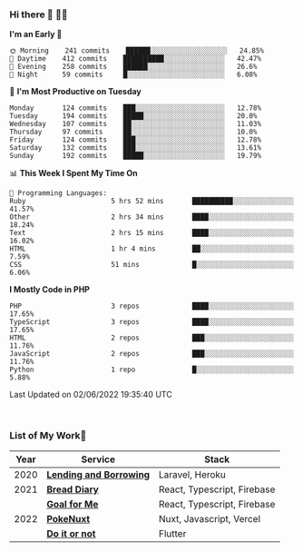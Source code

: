 ### Hi there 👋 🧑‍💻



<!--START_SECTION:waka-->
**I'm an Early 🐤** 

```text
🌞 Morning    241 commits    ██████░░░░░░░░░░░░░░░░░░░   24.85% 
🌆 Daytime    412 commits    ██████████░░░░░░░░░░░░░░░   42.47% 
🌃 Evening    258 commits    ██████░░░░░░░░░░░░░░░░░░░   26.6% 
🌙 Night      59 commits     █░░░░░░░░░░░░░░░░░░░░░░░░   6.08%

```
📅 **I'm Most Productive on Tuesday** 

```text
Monday       124 commits    ███░░░░░░░░░░░░░░░░░░░░░░   12.78% 
Tuesday      194 commits    █████░░░░░░░░░░░░░░░░░░░░   20.0% 
Wednesday    107 commits    ██░░░░░░░░░░░░░░░░░░░░░░░   11.03% 
Thursday     97 commits     ██░░░░░░░░░░░░░░░░░░░░░░░   10.0% 
Friday       124 commits    ███░░░░░░░░░░░░░░░░░░░░░░   12.78% 
Saturday     132 commits    ███░░░░░░░░░░░░░░░░░░░░░░   13.61% 
Sunday       192 commits    █████░░░░░░░░░░░░░░░░░░░░   19.79%

```


📊 **This Week I Spent My Time On** 

```text
💬 Programming Languages: 
Ruby                     5 hrs 52 mins       ██████████░░░░░░░░░░░░░░░   41.57% 
Other                    2 hrs 34 mins       ████░░░░░░░░░░░░░░░░░░░░░   18.24% 
Text                     2 hrs 15 mins       ████░░░░░░░░░░░░░░░░░░░░░   16.02% 
HTML                     1 hr 4 mins         ██░░░░░░░░░░░░░░░░░░░░░░░   7.59% 
CSS                      51 mins             █░░░░░░░░░░░░░░░░░░░░░░░░   6.06%

```

**I Mostly Code in PHP** 

```text
PHP                      3 repos             ████░░░░░░░░░░░░░░░░░░░░░   17.65% 
TypeScript               3 repos             ████░░░░░░░░░░░░░░░░░░░░░   17.65% 
HTML                     2 repos             ███░░░░░░░░░░░░░░░░░░░░░░   11.76% 
JavaScript               2 repos             ███░░░░░░░░░░░░░░░░░░░░░░   11.76% 
Python                   1 repo              █░░░░░░░░░░░░░░░░░░░░░░░░   5.88%

```



 Last Updated on 02/06/2022 19:35:40 UTC
<!--END_SECTION:waka-->


<br />

### List of My Work🚀

| Year | Service | Stack |
|--|--|--|
| 2020 | [**Lending and Borrowing**](https://lending-and-borrowing.herokuapp.com/) | Laravel, Heroku |
| 2021 | [**Bread Diary**](https://bread-diary-web.web.app/) | React, Typescript, Firebase |
|  | [**Goal for Me**](https://goal-for-me.web.app/) | React, Typescript, Firebase |
| 2022 | [**PokeNuxt**](https://pokenuxt.vercel.app/) | Nuxt, Javascript, Vercel |
|  | [**Do it or not**](https://apps.apple.com/jp/app/do-it-or-not/id1613818865) | Flutter |